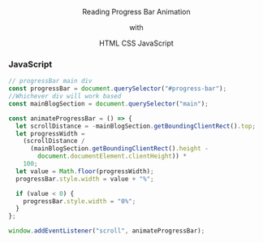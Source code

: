 <div align="center"> 
    <p align="center">Reading Progress Bar Animation</p> 
    <p>with</p> 
    <p align="center">HTML CSS JavaScript</p>
</div>

### JavaScript

```js
// progressBar main div
const progressBar = document.querySelector("#progress-bar");
//Whichever div will work based
const mainBlogSection = document.querySelector("main");

const animateProgressBar = () => {
  let scrollDistance = -mainBlogSection.getBoundingClientRect().top;
  let progressWidth =
    (scrollDistance /
      (mainBlogSection.getBoundingClientRect().height -
        document.documentElement.clientHeight)) *
    100;
  let value = Math.floor(progressWidth);
  progressBar.style.width = value + "%";

  if (value < 0) {
    progressBar.style.width = "0%";
  }
};

window.addEventListener("scroll", animateProgressBar);
```

